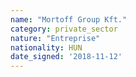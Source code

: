 ```yaml
---
name: "Mortoff Group Kft."
category: private_sector
nature: "Entreprise"
nationality: HUN
date_signed: '2018-11-12'
---
```

    